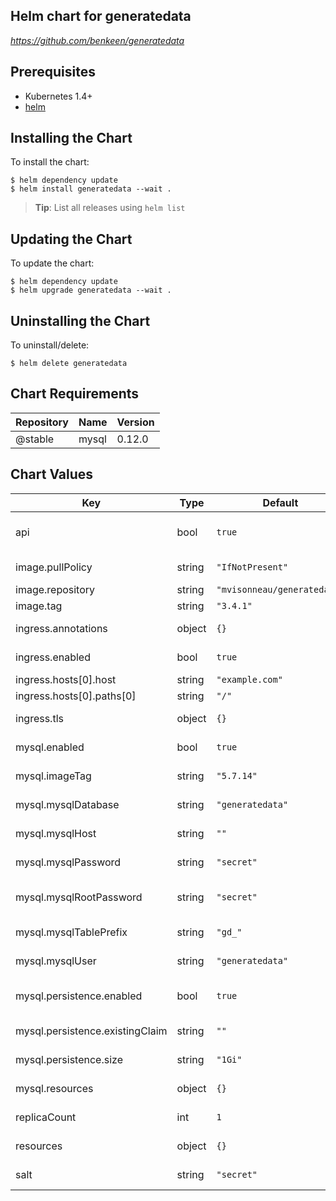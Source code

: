## Helm chart for generatedata

*https://github.com/benkeen/generatedata*

## Prerequisites

- Kubernetes 1.4+
- [helm](https://helm.sh)

## Installing the Chart

To install the chart:

```console
$ helm dependency update
$ helm install generatedata --wait .
```

> **Tip**: List all releases using `helm list`

## Updating the Chart

To update the chart:

```console
$ helm dependency update
$ helm upgrade generatedata --wait .
```

## Uninstalling the Chart

To uninstall/delete:

```console
$ helm delete generatedata
```

## Chart Requirements

| Repository | Name | Version |
|------------|------|---------|
| @stable | mysql | 0.12.0 |

## Chart Values

| Key | Type | Default | Description |
|-----|------|---------|-------------|
| api | bool | `true` | Enable Generatedata API |
| image.pullPolicy | string | `"IfNotPresent"` | Image pull policy |
| image.repository | string | `"mvisonneau/generatedata"` | Image name |
| image.tag | string | `"3.4.1"` | Image tag |
| ingress.annotations | object | `{}` | Ingress annotations |
| ingress.enabled | bool | `true` | Enable ingress |
| ingress.hosts[0].host | string | `"example.com"` | Ingress host |
| ingress.hosts[0].paths[0] | string | `"/"` | Ingress path |
| ingress.tls | object | `{}` | TLS for ingress |
| mysql.enabled | bool | `true` | Enable built-in MySQL |
| mysql.imageTag | string | `"5.7.14"` | MySQL version |
| mysql.mysqlDatabase | string | `"generatedata"` | Database name |
| mysql.mysqlHost | string | `""` | Database host |
| mysql.mysqlPassword | string | `"secret"` | Database password |
| mysql.mysqlRootPassword | string | `"secret"` | Database root password |
| mysql.mysqlTablePrefix | string | `"gd_"` | Database table prefix |
| mysql.mysqlUser | string | `"generatedata"` | Database user |
| mysql.persistence.enabled | bool | `true` | Enable persistence for database |
| mysql.persistence.existingClaim | string | `""` | Existing PVC for database |
| mysql.persistence.size | string | `"1Gi"` | Database disk size |
| mysql.resources | object | `{}` | Databaser Resources |
| replicaCount | int | `1` | Number of replicas  |
| resources | object | `{}` | Compute Resources  |
| salt | string | `"secret"` | Encryption Salt |